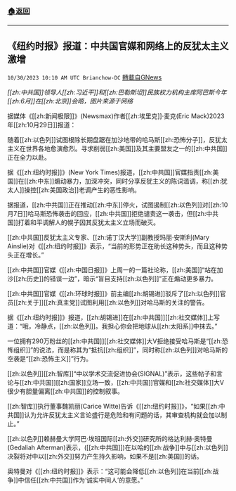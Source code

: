 ###  [:house:返回](README.md)
---


## 《纽约时报》报道：中共国官媒和网络上的反犹太主义激增
`10/30/2023 10:10 AM UTC Brianchow-DC` [轉載自GNews](https://gnews.org/articles/1898789)

*[[zh:中共国]]领导人[[zh:习近平]]和[[zh:巴勒斯坦]]民族权力机构主席阿巴斯今年[[zh:6月]]在[[zh:北京]]会晤，图片来源于网络*

据媒体《[[zh:新闻极限]]》(Newsmax)作者[[zh:埃里克]]·麦克(Eric Mack)2023年[[zh:10月29日]]报道：

随着[[zh:以色列]]试图根除长期盘踞在加沙地带的哈马斯[[zh:恐怖分子]]，反犹太主义在世界各地愈演愈烈。寻求削弱[[zh:美国]]及其主要盟友之一的[[zh:中共国]]正在全力以赴。

据《[[zh:纽约时报]]》(New York Times)报道，[[zh:中共国]]官媒指责[[zh:美国]]在[[zh:中东]]煽动暴力，加深冲突，同时分享反犹主义的陈词滥调，称[[zh:犹太人]]操控[[zh:美国政治]]老调产生的恶性影响。

据报道，[[zh:中共国]]正在推动[[zh:中东]]停火，试图遏制[[zh:以色列]]对[[zh:10月7日]]哈马斯恐怖袭击的回应，[[zh:中共国]]拒绝谴责这一袭击，但[[zh:中共国]]打着和平调解人的幌子因其反犹太主义立场而破灭。

[[zh:中共国]]反犹太主义专家、[[zh:诺丁汉大学]]副教授玛丽·安斯利(Mary Ainslie)对《[[zh:纽约时报]]》表示，“当前的形势正在助长这种势头，而且这种势头正在增长。”

[[zh:中共国]]官媒《[[zh:中国日报]]》上周一的一篇社论称，[[zh:美国]]“站在加沙[[zh:历史]]的错误一边”，暗示“盲目支持[[zh:以色列]]”正在煽动更多暴力。

[[zh:中共国]]官媒《[[zh:环球时报]]》前主编[[zh:胡锡进]]驳斥了[[zh:以色列]]官员[[zh:关于]][[zh:真主党]]试图利用[[zh:以色列]]对哈马斯的关注的警告。

据《[[zh:纽约时报]]》报道，[[zh:胡锡进]]在[[zh:中共国]][[zh:社交媒体]]上写道：“哦，冷静点，[[zh:以色列]]。我担心你会把地球从[[zh:太阳系]]中抹去。”

一位拥有290万粉丝的[[zh:中共国]][[zh:社交媒体]]大V拒绝接受哈马斯是“[[zh:恐怖组织]]”的说法，而是称其为“抵抗[[zh:组织]]”，同时称[[zh:以色列]]对哈马斯的空袭是“[[zh:恐怖主义]]”行为。

[[zh:以色列]][[zh:智库]]“中以学术交流促进协会(SIGNAL)”表示，这些帖子和言论与[[zh:中共国]][[zh:国家]]立场一致，[[zh:中共国]]官媒和[[zh:社交媒体]]大V很少有胆量偏离[[zh:中共国]]的控制叙事。

[[zh:智库]]执行董事魏凯丽(Carice Witte)告诉《[[zh:纽约时报]]》，“如果[[zh:中共国]]认为允许反犹太主义言论盛行是危险和有问题的话，其审查机构就会加以制止。”

[[zh:以色列]]赖赫曼大学阿巴·埃班国际[[zh:外交]]研究所的格达利赫·奥特曼(Gedaliah Afterman)表示，([[zh:中共国]])在以哈的[[zh:战争]]中与[[zh:以色列]]决裂将对中以[[zh:外交]]努力产生持久影响，如果不是[[zh:美国]]的话。

奥特曼对《[[zh:纽约时报]]》表示：“这可能会降低[[zh:以色列]]在当前[[zh:战争]]中信任[[zh:中共国]]作为‘诚实中间人’的意愿。”
